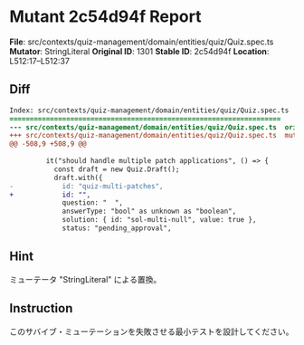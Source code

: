 # Mutant 2c54d94f Report

**File**: src/contexts/quiz-management/domain/entities/quiz/Quiz.spec.ts
**Mutator**: StringLiteral
**Original ID**: 1301
**Stable ID**: 2c54d94f
**Location**: L512:17–L512:37

## Diff

```diff
Index: src/contexts/quiz-management/domain/entities/quiz/Quiz.spec.ts
===================================================================
--- src/contexts/quiz-management/domain/entities/quiz/Quiz.spec.ts	original
+++ src/contexts/quiz-management/domain/entities/quiz/Quiz.spec.ts	mutated #1301
@@ -508,9 +508,9 @@
 
         it("should handle multiple patch applications", () => {
           const draft = new Quiz.Draft();
           draft.with({
-            id: "quiz-multi-patches",
+            id: "",
             question: "  ",
             answerType: "bool" as unknown as "boolean",
             solution: { id: "sol-multi-null", value: true },
             status: "pending_approval",
```

## Hint

ミューテータ "StringLiteral" による置換。

## Instruction

このサバイブ・ミューテーションを失敗させる最小テストを設計してください。
